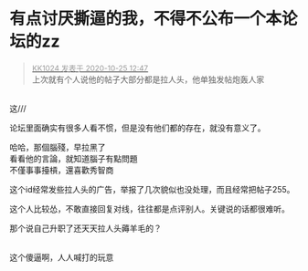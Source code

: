 # 有点讨厌撕逼的我，不得不公布一个本论坛的zz


<div class="quote"><blockquote><font size="2"><a href="https://www.hostloc.com/forum.php?mod=redirect&amp;goto=findpost&amp;pid=9349475&amp;ptid=758237" target="_blank"><font color="#999999">KK1024 发表于 2020-10-25 12:47</font></a></font><br />
上次就有个人说他的帖子大部分都是拉人头，他单独发帖炮轰人家</blockquote></div><br />
这///

论坛里面确实有很多人看不惯，但是没有他们都的存在，就没有意义了。

哈哈，那個腦殘，早拉黑了<br />
看看他的言論，就知道腦子有點問題<br />
不僅事事擡槓，還喜歡秀智商

这个id经常发些拉人头的广告，举报了几次貌似也没处理，而且经常把帖子255。

这个人比较怂，不敢直接回复对线，往往都是点评别人。关键说的话都很难听。

那个说自己升职了还天天拉人头薅羊毛的？<img src="static/image/smiley/default/lol.gif" smilieid="12" border="0" alt="" />

<br />
这个傻逼啊，人人喊打的玩意&nbsp;&nbsp;<img src="static/image/smiley/default/lol.gif" smilieid="12" border="0" alt="" />
